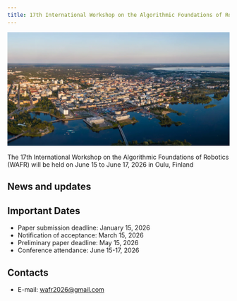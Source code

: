 ```yaml
---
title: 17th International Workshop on the Algorithmic Foundations of Robotics
---
```


<p align="center">
<img src="figures/oulu.jpg" alt="drawing"/>
</p>

The 17th International Workshop on the Algorithmic Foundations of Robotics (WAFR) will be held on June 15 to June 17, 2026 in Oulu, Finland

## News and updates

## Important Dates

- Paper submission deadline: January 15, 2026
- Notification of acceptance: March 15, 2026
- Preliminary paper deadline: May 15, 2026
- Conference attendance: June 15-17, 2026

## Contacts

- E-mail: <a href="mailto:wafr2026@gmail.com">wafr2026@gmail.com</a>

